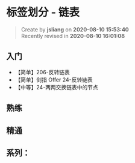 标签划分 - 链表
===

> Create by **jsliang** on **2020-08-10 15:53:40**  
> Recently revised in **2020-08-10 16:01:08**

## 入门

* 【简单】206-反转链表
* 【简单】剑指 Offer 24-反转链表
* 【中等】24-两两交换链表中的节点

## 熟练



## 精通



## 系列：